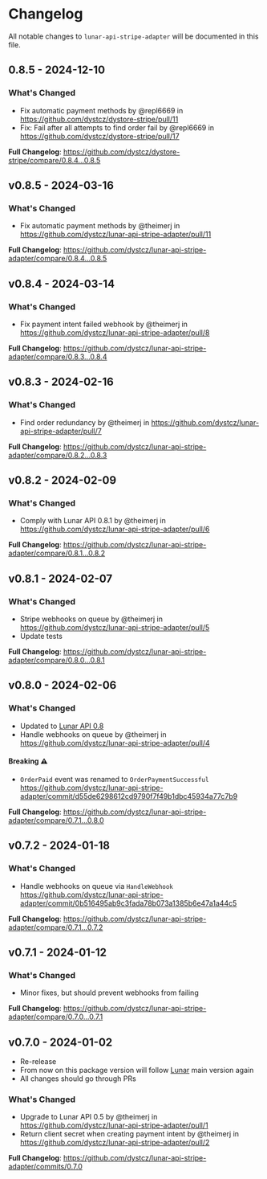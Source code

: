 # Changelog

All notable changes to `lunar-api-stripe-adapter` will be documented in this file.

## 0.8.5 - 2024-12-10

### What's Changed

* Fix automatic payment methods by @repl6669 in https://github.com/dystcz/dystore-stripe/pull/11
* Fix: Fail after all attempts to find order fail by @repl6669 in https://github.com/dystcz/dystore-stripe/pull/17

**Full Changelog**: https://github.com/dystcz/dystore-stripe/compare/0.8.4...0.8.5

## v0.8.5 - 2024-03-16

### What's Changed

* Fix automatic payment methods by @theimerj in https://github.com/dystcz/lunar-api-stripe-adapter/pull/11

**Full Changelog**: https://github.com/dystcz/lunar-api-stripe-adapter/compare/0.8.4...0.8.5

## v0.8.4 - 2024-03-14

### What's Changed

* Fix payment intent failed webhook by @theimerj in https://github.com/dystcz/lunar-api-stripe-adapter/pull/8

**Full Changelog**: https://github.com/dystcz/lunar-api-stripe-adapter/compare/0.8.3...0.8.4

## v0.8.3 - 2024-02-16

### What's Changed

* Find order redundancy by @theimerj in https://github.com/dystcz/lunar-api-stripe-adapter/pull/7

**Full Changelog**: https://github.com/dystcz/lunar-api-stripe-adapter/compare/0.8.2...0.8.3

## v0.8.2 - 2024-02-09

### What's Changed

* Comply with Lunar API 0.8.1 by @theimerj in https://github.com/dystcz/lunar-api-stripe-adapter/pull/6

**Full Changelog**: https://github.com/dystcz/lunar-api-stripe-adapter/compare/0.8.1...0.8.2

## v0.8.1 - 2024-02-07

### What's Changed

* Stripe webhooks on queue by @theimerj in https://github.com/dystcz/lunar-api-stripe-adapter/pull/5
* Update tests

**Full Changelog**: https://github.com/dystcz/lunar-api-stripe-adapter/compare/0.8.0...0.8.1

## v0.8.0 - 2024-02-06

### What's Changed

* Updated to [Lunar API 0.8](https://github.com/dystcz/lunar-api)
* Handle webhooks on queue by @theimerj in https://github.com/dystcz/lunar-api-stripe-adapter/pull/4

#### Breaking ⚠️

* `OrderPaid` event was renamed to `OrderPaymentSuccessful` https://github.com/dystcz/lunar-api-stripe-adapter/commit/d55de6298612cd9790f7f49b1dbc45934a77c7b9

**Full Changelog**: https://github.com/dystcz/lunar-api-stripe-adapter/compare/0.7.1...0.8.0

## v0.7.2 - 2024-01-18

### What's Changed

* Handle webhooks on queue via `HandleWebhook` https://github.com/dystcz/lunar-api-stripe-adapter/commit/0b516495ab9c3fada78b073a1385b6e47a1a44c5

**Full Changelog**: https://github.com/dystcz/lunar-api-stripe-adapter/compare/0.7.1...0.7.2

## v0.7.1 - 2024-01-12

### What's Changed

* Minor fixes, but should prevent webhooks from failing

**Full Changelog**: https://github.com/dystcz/lunar-api-stripe-adapter/compare/0.7.0...0.7.1

## v0.7.0 - 2024-01-02

* Re-release
* From now on this package version will follow [Lunar](https://github.com/lunarphp/lunar) main version again
* All changes should go through PRs

### What's Changed

* Upgrade to Lunar API 0.5 by @theimerj in https://github.com/dystcz/lunar-api-stripe-adapter/pull/1
* Return client secret when creating payment intent by @theimerj in https://github.com/dystcz/lunar-api-stripe-adapter/pull/2

**Full Changelog**: https://github.com/dystcz/lunar-api-stripe-adapter/commits/0.7.0
